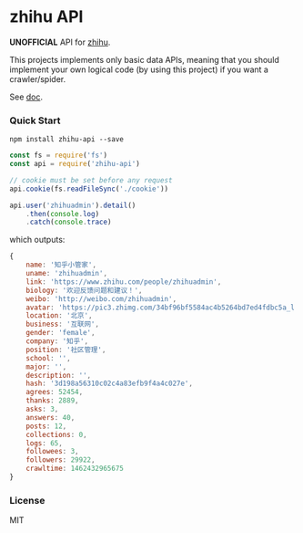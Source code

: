 # zhihu API

**UNOFFICIAL** API for [zhihu](https://www.zhihu.com).

This projects implements only basic data APIs, meaning that you should implement your own logical code (by using this project) if you want a crawler/spider.

See [doc](http://syaning.com/zhihu-api/index.html).

### Quick Start

```
npm install zhihu-api --save
```


```javascript
const fs = require('fs')
const api = require('zhihu-api')

// cookie must be set before any request
api.cookie(fs.readFileSync('./cookie'))

api.user('zhihuadmin').detail()
    .then(console.log)
    .catch(console.trace)
```

which outputs:

```javascript
{
    name: '知乎小管家',
    uname: 'zhihuadmin',
    link: 'https://www.zhihu.com/people/zhihuadmin',
    biology: '欢迎反馈问题和建议！',
    weibo: 'http://weibo.com/zhihuadmin',
    avatar: 'https://pic3.zhimg.com/34bf96bf5584ac4b5264bd7ed4fdbc5a_l.jpg',
    location: '北京',
    business: '互联网',
    gender: 'female',
    company: '知乎',
    position: '社区管理',
    school: '',
    major: '',
    description: '',
    hash: '3d198a56310c02c4a83efb9f4a4c027e',
    agrees: 52454,
    thanks: 2889,
    asks: 3,
    answers: 40,
    posts: 12,
    collections: 0,
    logs: 65,
    followees: 3,
    followers: 29922,
    crawltime: 1462432965675
}
```

### License

MIT

